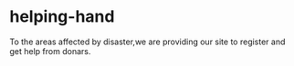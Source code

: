 # helping-hand
To the areas affected by disaster,we are providing our site to register and  get help from donars.
